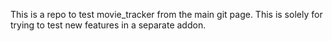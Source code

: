 This is a repo to test movie_tracker from the main git page. This is solely for trying to test new features in a separate addon.
